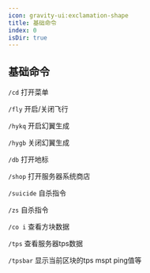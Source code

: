 ```yaml
---
icon: gravity-ui:exclamation-shape
title: 基础命令
index: 0
isDir: true
---
```


## 基础命令

`/cd` 打开菜单

`/fly` 开启/关闭飞行

`/hykq` 开启幻翼生成

`/hygb` 关闭幻翼生成

`/db` 打开地标

`/shop` 打开服务器系统商店

`/suicide` 自杀指令

`/zs` 自杀指令

`/co i` 查看方块数据

`/tps` 查看服务器tps数据

`/tpsbar` 显示当前区块的tps mspt ping值等
